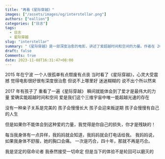 ```yaml
---
title: "再看《星际穿越》"
images: ["/assets/images/og/interstellar.png"]
authors: ["eallion"]
categories: ["日志"]
tags: 
  - 日志
  - 星际穿越
slug: "interstellar"
summary: "《星际穿越》是一部深度治愈的电影，讲述了爱超越时间和空间的力量。作者在 2015 年第一次看时受到震撼，但无法具体说出原因。2017 年再次观看后，作者意识到爱是最伟大的力量，并能感受到它超越光速存在的特性。文章还提及亲子关系不完美、孩子成长过程中会面临挑战等内容。作者相信命运并接受一切，但认为当前的体验不能被轮回所消磨。"
draft: false
Comments: true
date: 2023-11-08T16:31:47+08:00
---
```


2015 年在宁波
一个人很孤单有点颓废有点丧
当时看了《星际穿越》，心灵大受震撼
觉得电影很好很有深度很治愈
但说不上哪里好
迷迷糊糊的
说不出个所以然来

2017 年有孩子了
重看了一遍《星际穿越》
瞬间就能体会到了爱才是最伟大的力量
爱确实能超越时间和空间
爱是我们这个三维宇宙中唯一能超越光速的存在

没有一种亲子关系是完美的
孩子会慢慢长大
孩子会迎来叛逆期
孩子会慢慢有自己的人生

但是如果你不能体会到这种爱的力量，我觉得是你自己的损失，你才是残缺的！

每当我身体有一点异样，我妈妈就会知道，我妈妈就会打电话给我。
我妈妈说，如果我身体不舒服，她的胸口会痛。
一次是巧合，四十年，那就不再是巧合。

我是坚定的宿命论者
我泰然接受一切命定
但是当下的体验不是轮回可以磨灭的
